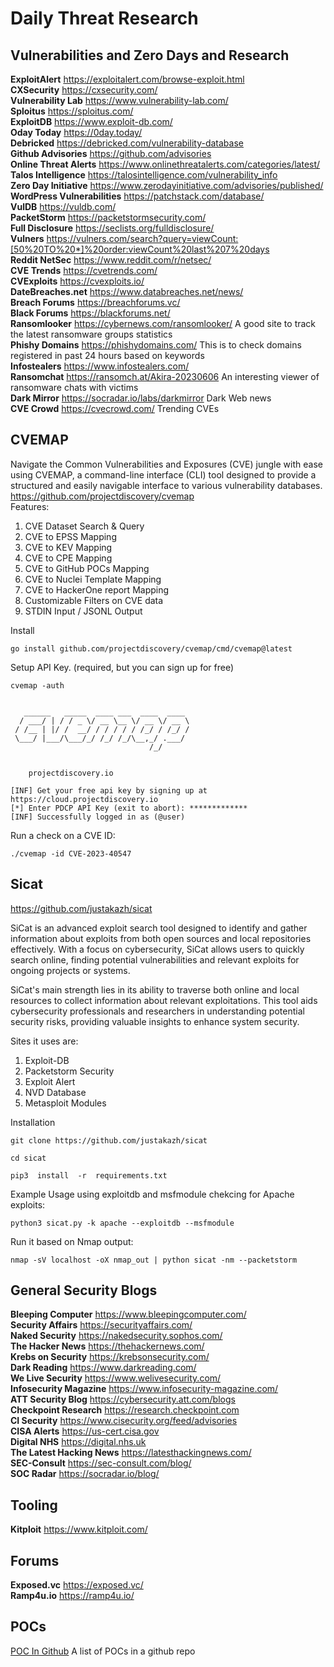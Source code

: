 # Daily Threat Research

## Vulnerabilities and Zero Days and Research
**ExploitAlert** https://exploitalert.com/browse-exploit.html \
**CXSecurity** https://cxsecurity.com/ \
**Vulnerability Lab** https://www.vulnerability-lab.com/ \
**Sploitus** https://sploitus.com/ \
**ExploitDB** https://www.exploit-db.com/ \
**Oday Today** https://0day.today/ \
**Debricked** https://debricked.com/vulnerability-database \
**Github Advisories** https://github.com/advisories \
**Online Threat Alerts** https://www.onlinethreatalerts.com/categories/latest/ \
**Talos Intelligence** https://talosintelligence.com/vulnerability_info \
**Zero Day Initiative** https://www.zerodayinitiative.com/advisories/published/ \
**WordPress Vulnerabilities** https://patchstack.com/database/ \
**VulDB** https://vuldb.com/ \
**PacketStorm** https://packetstormsecurity.com/ \
**Full Disclosure** https://seclists.org/fulldisclosure/ \
**Vulners** https://vulners.com/search?query=viewCount:[50%20TO%20*]%20order:viewCount%20last%207%20days \
**Reddit NetSec** https://www.reddit.com/r/netsec/ \
**CVE Trends** https://cvetrends.com/ \
**CVExploits** https://cvexploits.io/ \
**DateBreaches.net** https://www.databreaches.net/news/ \
**Breach Forums** https://breachforums.vc/ \
**Black Forums** https://blackforums.net/ \
**Ransomlooker** https://cybernews.com/ransomlooker/ A good site to track the latest ransomware groups statistics \
**Phishy Domains** https://phishydomains.com/ This is to check domains registered in past 24 hours based on keywords \
**Infostealers** https://www.infostealers.com/ \
**Ransomchat** https://ransomch.at/Akira-20230606 An interesting viewer of ransomware chats with victims \
**Dark Mirror** https://socradar.io/labs/darkmirror  Dark Web news \
**CVE Crowd** https://cvecrowd.com/ Trending CVEs 


## CVEMAP
Navigate the Common Vulnerabilities and Exposures (CVE) jungle with ease using CVEMAP, a command-line interface (CLI) tool designed to provide a structured and easily navigable interface to various vulnerability databases. \
https://github.com/projectdiscovery/cvemap \
Features:
1. CVE Dataset Search & Query
2. CVE to EPSS Mapping
3. CVE to KEV Mapping
4. CVE to CPE Mapping
5. CVE to GitHub POCs Mapping
6. CVE to Nuclei Template Mapping
7. CVE to HackerOne report Mapping
8. Customizable Filters on CVE data
9. STDIN Input / JSONL Output


Install
```
go install github.com/projectdiscovery/cvemap/cmd/cvemap@latest
```
Setup API Key. (required, but you can sign up for free)
```
cvemap -auth


   ______   _____  ____ ___  ____  ____
  / ___/ | / / _ \/ __ \__ \/ __ \/ __ \
 / /__ | |/ /  __/ / / / / / /_/ / /_/ /
 \___/ |___/\___/_/ /_/ /_/\__,_/ .___/ 
                               /_/
            

    projectdiscovery.io

[INF] Get your free api key by signing up at https://cloud.projectdiscovery.io
[*] Enter PDCP API Key (exit to abort): *************
[INF] Successfully logged in as (@user)
```
Run a check on a CVE ID:
```
./cvemap -id CVE-2023-40547
```

## Sicat
https://github.com/justakazh/sicat

SiCat is an advanced exploit search tool designed to identify and gather information about exploits from both open sources and local repositories effectively. With a focus on cybersecurity, SiCat allows users to quickly search online, finding potential vulnerabilities and relevant exploits for ongoing projects or systems.

SiCat's main strength lies in its ability to traverse both online and local resources to collect information about relevant exploitations. This tool aids cybersecurity professionals and researchers in understanding potential security risks, providing valuable insights to enhance system security.

Sites it uses are:
1. Exploit-DB
2. Packetstorm Security
3. Exploit Alert
4. NVD Database
5. Metasploit Modules

Installation
```
git clone https://github.com/justakazh/sicat
```
```
cd sicat
```
```
pip3  install  -r  requirements.txt
```
Example Usage using exploitdb and msfmodule chekcing for Apache exploits:
```
python3 sicat.py -k apache --exploitdb --msfmodule
```
Run it based on Nmap output:
```
nmap -sV localhost -oX nmap_out | python sicat -nm --packetstorm
```






## General Security Blogs
**Bleeping Computer** https://www.bleepingcomputer.com/ \
**Security Affairs** https://securityaffairs.com/ \
**Naked Security** https://nakedsecurity.sophos.com/ \
**The Hacker News** https://thehackernews.com/ \
**Krebs on Security** https://krebsonsecurity.com/ \
**Dark Reading** https://www.darkreading.com/ \
**We Live Security** https://www.welivesecurity.com/ \
**Infosecurity Magazine** https://www.infosecurity-magazine.com/ \
**ATT Security Blog** https://cybersecurity.att.com/blogs \
**Checkpoint Research** https://research.checkpoint.com \
**CI Security** https://www.cisecurity.org/feed/advisories \
**CISA Alerts** https://us-cert.cisa.gov \
**Digital NHS** https://digital.nhs.uk \
**The Latest Hacking News** https://latesthackingnews.com/ \
**SEC-Consult** https://sec-consult.com/blog/ \
**SOC Radar** https://socradar.io/blog/ 

## Tooling
**Kitploit** https://www.kitploit.com/ 


## Forums
**Exposed.vc** https://exposed.vc/ \
**Ramp4u.io** https://ramp4u.io/

## POCs
[POC In Github](https://github.com/nomi-sec/PoC-in-GitHub) A list of POCs in a github repo
